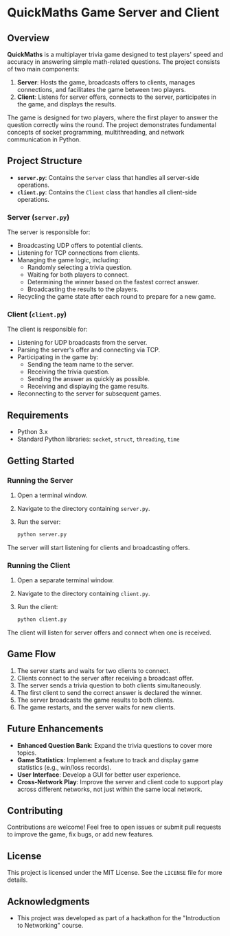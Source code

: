 # QuickMaths Game Server and Client

## Overview

**QuickMaths** is a multiplayer trivia game designed to test players' speed and accuracy in answering simple math-related questions. The project consists of two main components:

1. **Server**: Hosts the game, broadcasts offers to clients, manages connections, and facilitates the game between two players.
2. **Client**: Listens for server offers, connects to the server, participates in the game, and displays the results.

The game is designed for two players, where the first player to answer the question correctly wins the round. The project demonstrates fundamental concepts of socket programming, multithreading, and network communication in Python.

## Project Structure

- **`server.py`**: Contains the `Server` class that handles all server-side operations.
- **`client.py`**: Contains the `Client` class that handles all client-side operations.

### Server (`server.py`)

The server is responsible for:

- Broadcasting UDP offers to potential clients.
- Listening for TCP connections from clients.
- Managing the game logic, including:
  - Randomly selecting a trivia question.
  - Waiting for both players to connect.
  - Determining the winner based on the fastest correct answer.
  - Broadcasting the results to the players.
- Recycling the game state after each round to prepare for a new game.

### Client (`client.py`)

The client is responsible for:

- Listening for UDP broadcasts from the server.
- Parsing the server's offer and connecting via TCP.
- Participating in the game by:
  - Sending the team name to the server.
  - Receiving the trivia question.
  - Sending the answer as quickly as possible.
  - Receiving and displaying the game results.
- Reconnecting to the server for subsequent games.

## Requirements

- Python 3.x
- Standard Python libraries: `socket`, `struct`, `threading`, `time`

## Getting Started

### Running the Server

1. Open a terminal window.
2. Navigate to the directory containing `server.py`.
3. Run the server:

   ```bash
   python server.py
   
  The server will start listening for clients and broadcasting offers.
### Running the Client

1. Open a separate terminal window.
2. Navigate to the directory containing `client.py`.
3. Run the client:

   ```bash
   python client.py
   
The client will listen for server offers and connect when one is received.

## Game Flow

1. The server starts and waits for two clients to connect.
2. Clients connect to the server after receiving a broadcast offer.
3. The server sends a trivia question to both clients simultaneously.
4. The first client to send the correct answer is declared the winner.
5. The server broadcasts the game results to both clients.
6. The game restarts, and the server waits for new clients.

## Future Enhancements

- **Enhanced Question Bank**: Expand the trivia questions to cover more topics.
- **Game Statistics**: Implement a feature to track and display game statistics (e.g., win/loss records).
- **User Interface**: Develop a GUI for better user experience.
- **Cross-Network Play**: Improve the server and client code to support play across different networks, not just within the same local network.

## Contributing

Contributions are welcome! Feel free to open issues or submit pull requests to improve the game, fix bugs, or add new features.

## License

This project is licensed under the MIT License. See the `LICENSE` file for more details.

## Acknowledgments

- This project was developed as part of a hackathon for the "Introduction to Networking" course.

